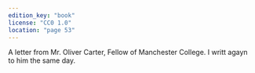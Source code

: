 ```yaml
---
edition_key: "book"
license: "CC0 1.0"
location: "page 53"
---
```

A letter from
Mr. Oliver Carter, Fellow of Manchester College. I writt agayn
to him the same day.
